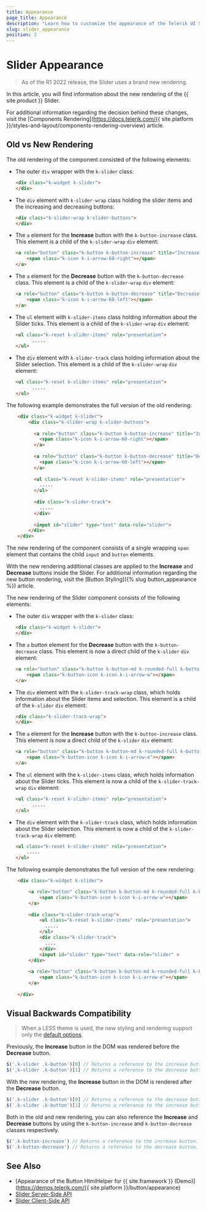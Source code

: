 ```yaml
---
title: Appearance
page_title: Appearance
description: "Learn how to customize the appearance of the Telerik UI Slider HtmlHelper for {{ site.framework }}."
slug: slider_appearance
position: 2
---
```


# Slider Appearance

> As of the R1 2022 release, the Slider uses a brand new rendering.

In this article, you will find information about the new rendering of the {{ site.product }} Slider.

For additional information regarding the decision behind these changes, visit the [Components Rendering](https://docs.telerik.com/{{ site.platform }}/styles-and-layout/components-rendering-overview) article.

## Old vs New Rendering

The old rendering of the component consisted of the following elements:

- The outer `div` wrapper with the `k-slider` class:
    ```html 
    <div class="k-widget k-slider">
    </div>
    ```

- The `div` element with `k-slider-wrap` class holding the slider items and the increasing and decreasing buttons:
    ```html 
    <div class="k-slider-wrap k-slider-buttons">
    </div>
    ```

- The `a` element for the **Increase** button with the `k-button-increase` class. This element is a child of the `k-slider-wrap` `div` element:
    ```html
    <a role="button" class="k-button k-button-increase" title="Increase">
        <span class="k-icon k-i-arrow-60-right"></span>
    </a>
    ```

- The `a` element for the **Decrease** button with the `k-button-decrease` class. This element is a child of the `k-slider-wrap` `div` element:
    ```html
    <a role="button" class="k-button k-button-decrease" title="Decrease">
        <span class="k-icon k-i-arrow-60-left"></span>
    </a>
    ```

- The `ul` element with `k-slider-items` class holding information about the Slider ticks. This element is a child of the `k-slider-wrap` `div` element:
    ```html
    <ul class="k-reset k-slider-items" role="presentation">      
          .....
    </ul>
    ```

- The `div` element with `k-slider-track` class holding information about the Slider selection. This element is a child of the `k-slider-wrap` `div` element:
    ```html
    <ul class="k-reset k-slider-items" role="presentation">      
          .....
    </ul>
    ```

The following example demonstrates the full version of the old rendering:
```html
    <div class="k-widget k-slider">
        <div class="k-slider-wrap k-slider-buttons">
        
          <a role="button" class="k-button k-button-increase" title="Increase" aria-label="Increase">
            <span class="k-icon k-i-arrow-60-right"></span>
          </a>
      
          <a role="button" class="k-button k-button-decrease" title="Decrease" aria-label="Decrease">
            <span class="k-icon k-i-arrow-60-left"></span>
          </a>
      
          <ul class="k-reset k-slider-items" role="presentation">      
            .....
          </ul>
      
          <div class="k-slider-track">
            .....
          </div>
      
          <input id="slider" type="text" data-role="slider">
        </div>
    </div>
```

The new rendering of the component consists of a single wrapping `span` element that contains the child `input` and `button` elements.

With the new rendering additional classes are applied to the **Increase** and **Decrease** buttons inside the Slider. For additional information regarding the new button rendering, visit the [Button Styling]({% slug button_appearance %}) article.

The new rendering of the Slider component consists of the following elements:

- The outer `div` wrapper with the `k-slider` class:
    ```html 
    <div class="k-widget k-slider">
    </div>
    ```

- The `a` button element for the **Decrease** button with the `k-button-decrease` class. This element is now a direct child of the `k-slider` `div` element:
    ```html
    <a role="button" class="k-button k-button-md k-rounded-full k-button-solid  k-button-solid-base k-icon-button k-button-decrease" title="Decrease" aria-label="Decrease">
        <span class="k-button-icon k-icon k-i-arrow-w"></span>
    </a>
    ```

- The `div` element with the `k-slider-track-wrap` class, which holds information about the Slider items and selection. This element is a child of the `k-slider` `div` element:
    ```html 
    <div class="k-slider-track-wrap">
    </div>
    ```

- The `a` element for the **Increase** button with the `k-button-increase` class. This element is now a direct child of the `k-slider` `div` element:
    ```html
    <a role="button" class="k-button k-button-md k-rounded-full k-button-solid  k-button-solid-base k-icon-button k-button-increase" title="Increase"    aria-label="Increase">
        <span class="k-button-icon k-icon k-i-arrow-e"></span>
    </a>
    ```

- The `ul` element with the `k-slider-items` class, which holds information about the Slider ticks. This element is now a child of the `k-slider-track-wrap` `div` element:
    ```html
    <ul class="k-reset k-slider-items" role="presentation">      
          .....
    </ul>
    ```

- The `div` element with the `k-slider-track` class, which holds information about the Slider selection. This element is now a child of the `k-slider-track-wrap` `div` element:
    ```html
    <ul class="k-reset k-slider-items" role="presentation">      
        .....
    </ul>
    ```
The following example demonstrates the full version of the new rendering:

```html
    <div class="k-widget k-slider">

        <a role="button" class="k-button k-button-md k-rounded-full k-button-solid k-button-solid-base k-icon-button k-button-decrease" title="Decrease" aria-label="Decrease">
            <span class="k-button-icon k-icon k-i-arrow-w"></span>
        </a>
    
        <div class="k-slider-track-wrap">
            <ul class="k-reset k-slider-items" role="presentation">      
              .....
            </ul>
            <div class="k-slider-track">
              ....
            </div>
            <input id="slider" type="text" data-role="slider" >
        </div>
    
        <a role="button" class="k-button k-button-md k-rounded-full k-button-solid k-button-solid-base k-icon-button k-button-increase" title="Increase" aria-label="Increase">
            <span class="k-button-icon k-icon k-i-arrow-e"></span>
        </a>
    
    </div>
```


## Visual Backwards Compatibility

> When a LESS theme is used, the new styling and rendering support only the [default options](#options).

Previously, the **Increase** button in the DOM was rendered before the **Decrease** button.  

```javascript
$('.k-slider .k-button')[0] // Returns a reference to the increase button in the old rendering.
$('.k-slider .k-button')[1] // Returns a reference to the decrease button in the old rendering.
```

With the new rendering, the **Increase** button in the DOM is rendered after the **Decrease** button.

```javascript
$('.k-slider .k-button')[0] // Returns a reference to the decrease button in the new rendering.
$('.k-slider .k-button')[1] // Returns a reference to the increase button in the new rendering. 
```

Both in the old and new rendering, you can also reference the **Increase** and **Decrease** buttons by using the `k-button-increase` and `k-button-decrease` classes respectively. 
```javascript
$('.k-button-increase') // Returns a reference to the increase button.
$('.k-button-decrease') // Returns a reference to the decrease button.
```

## See Also

* [Appearance of the Button HtmlHelper for {{ site.framework }} (Demo)](https://demos.telerik.com/{{ site.platform }}/button/appearance)
* [Slider Server-Side API](/api/slider)
* [Slider Client-Side API](https://docs.telerik.com/kendo-ui/api/javascript/ui/slider)


